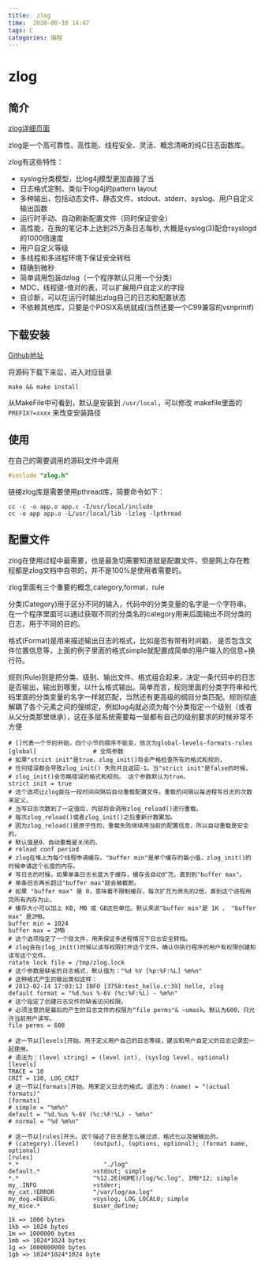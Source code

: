 ```yaml
---
title:  zlog
time:  2020-08-10 14:47
tags: C
categories: 编程
---
```


# zlog

## 简介

[zlog详细页面](http://hardysimpson.github.io/zlog/UsersGuide-CN.html)

zlog是一个高可靠性、高性能、线程安全、灵活、概念清晰的纯C日志函数库。

<!-- more -->

zlog有这些特性：

- syslog分类模型，比log4j模型更加直接了当
- 日志格式定制，类似于log4j的pattern layout
- 多种输出，包括动态文件、静态文件、stdout、stderr、syslog、用户自定义输出函数
- 运行时手动、自动刷新配置文件（同时保证安全）
- 高性能，在我的笔记本上达到25万条日志每秒, 大概是syslog(3)配合rsyslogd的1000倍速度
- 用户自定义等级
- 多线程和多进程环境下保证安全转档
- 精确到微秒
- 简单调用包装dzlog（一个程序默认只用一个分类）
- MDC，线程键-值对的表，可以扩展用户自定义的字段
- 自诊断，可以在运行时输出zlog自己的日志和配置状态
- 不依赖其他库，只要是个POSIX系统就成(当然还要一个C99兼容的vsnprintf)

## 下载安装

[Github地址](https://github.com/HardySimpson/zlog)

将源码下载下来后，进入对应目录

```shell
make && make install
```

从MakeFile中可看到，默认是安装到 `/usr/local`，可以修改 makefile里面的 `PREFIX?=xxxx` 来改变安装路径

## 使用

在自己的需要调用的源码文件中调用

```c
#include "zlog.h"
```

链接zlog库是需要使用pthread库，简要命令如下：

```shell
cc -c -o app.o app.c -I/usr/local/include
cc -o app app.o -L/usr/local/lib -lzlog -lpthread
```

## 配置文件

zlog在使用过程中最需要，也是最急切需要知道就是配置文件，但是网上存在教程都是zlog文档中自带的，并不是100%是使用者需要的。

zlog里面有三个重要的概念,category,format，rule

分类(Category)用于区分不同的输入，代码中的分类变量的名字是一个字符串，在一个程序里面可以通过获取不同的分类名的category用来后面输出不同分类的日志，用于不同的目的。

格式(Format)是用来描述输出日志的格式，比如是否有带有时间戳， 是否包含文件位置信息等，上面的例子里面的格式simple就配置成简单的用户输入的信息+换行符。

规则(Rule)则是把分类、级别、输出文件、格式组合起来，决定一条代码中的日志是否输出，输出到哪里，以什么格式输出。简单而言，规则里面的分类字符串和代码里面的分类变量的名字一样就匹配，当然还有更高级的纲目分类匹配。规则彻底解耦了各个元素之间的强绑定，例如log4j就必须为每个分类指定一个级别（或者从父分类那里继承），这在多层系统需要每一层都有自己的级别要求的时候非常不方便

```shell
# []代表一个节的开始，四个小节的顺序不能变，依次为global-levels-formats-rules
[global]                # 全局参数
# 如果"strict init"是true，zlog_init()将会严格检查所有的格式和规则，
# 任何错误都会导致zlog_init() 失败并且返回-1。当"strict init"是false的时候，
# zlog_init()会忽略错误的格式和规则。 这个参数默认为true。
strict init = true
# 这个选项让zlog能在一段时间间隔后自动重载配置文件。重载的间隔以每进程写日志的次数来定义。
# 当写日志次数到了一定值后，内部将会调用zlog_reload()进行重载。
# 每次zlog_reload()或者zlog_init()之后重新计数累加。
# 因为zlog_reload()是原子性的，重载失败继续用当前的配置信息，所以自动重载是安全的。
# 默认值是0，自动重载是关闭的。
# reload conf period
# zlog在堆上为每个线程申请缓存。"buffer min"是单个缓存的最小值，zlog_init()的时候申请这个长度的内存。
# 写日志的时候，如果单条日志长度大于缓存，缓存会自动扩充，直到到"buffer max"。 
# 单条日志再长超过"buffer max"就会被截断。
# 如果 "buffer max" 是 0，意味着不限制缓存，每次扩充为原先的2倍，直到这个进程用完所有内存为止。
# 缓存大小可以加上 KB, MB 或 GB这些单位。默认来说"buffer min"是 1K ， "buffer max" 是2MB。
buffer min = 1024
buffer max = 2MB
# 这个选项指定了一个锁文件，用来保证多进程情况下日志安全转档。
# zlog会在zlog_init()时候以读写权限打开这个文件。确认你执行程序的用户有权限创建和读写这个文件。
rotate lock file = /tmp/zlog.lock
# 这个参数是缺省的日志格式，默认值为："%d %V [%p:%F:%L] %m%n"
# 这种格式产生的输出类似这样：
# 2012-02-14 17:03:12 INFO [3758:test_hello.c:39] hello, zlog
default format = "%d.%us %-6V (%c:%F:%L) - %m%n"
# 这个指定了创建日志文件的缺省访问权限。
# 必须注意的是最后的产生的日志文件的权限为"file perms"& ~umask。默认为600，只允许当前用户读写。
file perms = 600

# 这一节以[levels]开始。用于定义用户自己的日志等级，建议和用户自定义的日志记录宏一起使用。
# 语法为：(level string) = (level int), (syslog level, optional)
[levels]
TRACE = 10
CRIT = 130, LOG_CRIT
# 这一节以[formats]开始。用来定义日志的格式。语法为：(name) = "(actual formats)"
[formats]
# simple = "%m%n"
default = "%d.%us %-6V (%c:%F:%L) - %m%n"
# normal = "%d %m%n"

# 这一节以[rules]开头。这个描述了日志是怎么被过滤、格式化以及被输出的。
# (category).(level)    (output), (options, optional); (format name, optional)
[rules]
*.*                        "./log"
default.*               >stdout; simple
*.*                     "%12.2E(HOME)/log/%c.log", 1MB*12; simple
my_.INFO                >stderr;
my_cat.!ERROR           "/var/log/aa.log"
my_dog.=DEBUG           >syslog, LOG_LOCAL0; simple
my_mice.*               $user_define;
```

```shell
1k => 1000 bytes 
1kb => 1024 bytes 
1m => 1000000 bytes 
1mb => 1024*1024 bytes
1g => 1000000000 bytes 
1gb => 1024*1024*1024 byte
```
